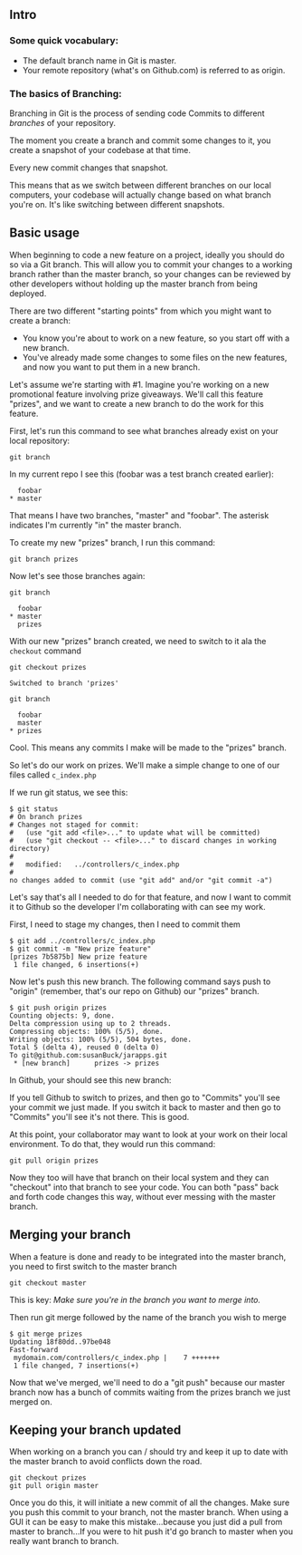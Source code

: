 ## Intro
### Some quick vocabulary:
* The default branch name in Git is master.
* Your remote repository (what's on Github.com) is referred to as origin. 

### The basics of Branching:
Branching in Git is the process of sending code Commits to different *branches* of your repository.

The moment you create a branch and commit some changes to it, you create a snapshot of your codebase at that time. 

Every new commit changes that snapshot.

This means that as we switch between different branches on our local computers, your codebase will actually change based on what branch you're on. It's like switching between different snapshots.

## Basic usage
When beginning to code a new feature on a project, ideally you should do so via a Git branch. This will allow you to commit your changes to a working branch rather than the master branch, so your changes can be reviewed by other developers without holding up the master branch from being deployed.

There are two different "starting points" from which you might want to create a branch:

* You know you're about to work on a new feature, so you start off with a new branch.
* You've already made some changes to some files on the new features, and now you want to put them in a new branch.

Let's assume we're starting with #1. Imagine you're working on a new promotional feature involving prize giveaways. We'll call this feature "prizes", and we want to create a new branch to do the work for this feature.

First, let's run this command to see what branches already exist on your local repository:

	git branch

In my current repo I see this (foobar was a test branch created earlier):

	  foobar
	* master

That means I have two branches, "master" and "foobar". The asterisk indicates I'm currently "in" the master branch.

To create my new "prizes" branch, I run this command:

	git branch prizes

Now let's see those branches again:

	git branch

	  foobar
	* master
	  prizes

With our new "prizes" branch created, we need to switch to it ala the `checkout` command

	git checkout prizes
	
	Switched to branch 'prizes'
	
	git branch

	  foobar
	  master
	* prizes

Cool. This means any commits I make will be made to the "prizes" branch.

So let's do our work on prizes. We'll make a simple change to one of our files called `c_index.php`

If we run git status, we see this:

	$ git status
	# On branch prizes
	# Changes not staged for commit:
	#   (use "git add <file>..." to update what will be committed)
	#   (use "git checkout -- <file>..." to discard changes in working directory)
	#
	#	modified:   ../controllers/c_index.php
	#
	no changes added to commit (use "git add" and/or "git commit -a")

Let's say that's all I needed to do for that feature, and now I want to commit it to Github so the developer I'm collaborating with can see my work. 

First, I need to stage my changes, then I need to commit them

	$ git add ../controllers/c_index.php
	$ git commit -m "New prize feature"
	[prizes 7b5875b] New prize feature
	 1 file changed, 6 insertions(+)

Now let's push this new branch. The following command says push to "origin" (remember, that's our repo on Github) our "prizes" branch. 

	$ git push origin prizes
	Counting objects: 9, done.
	Delta compression using up to 2 threads.
	Compressing objects: 100% (5/5), done.
	Writing objects: 100% (5/5), 504 bytes, done.
	Total 5 (delta 4), reused 0 (delta 0)
	To git@github.com:susanBuck/jarapps.git
	 * [new branch]      prizes -> prizes
	

In Github, your should see this new branch:

If you tell Github to switch to prizes, and then go to "Commits" you'll see your commit we just made.
If you switch it back to master and then go to "Commits" you'll see it's not there. This is good.


At this point, your collaborator may want to look at your work on their local environment. To do that, they would run this command:

	git pull origin prizes 

Now they too will have that branch on their local system and they can "checkout" into that branch to see your code.
You can both "pass" back and forth code changes this way, without ever messing with the master branch.


## Merging your branch
When a feature is done and ready to be integrated into the master branch, you need to first switch to the master branch

	git checkout master

This is key: *Make sure you're in the branch you want to merge into.*

Then run git merge followed by the name of the branch you wish to merge

	$ git merge prizes
	Updating 18f80dd..97be048
	Fast-forward
	 mydomain.com/controllers/c_index.php |    7 +++++++
	 1 file changed, 7 insertions(+)

Now that we've merged, we'll need to do a "git push" because our master branch now has a bunch of commits waiting from the prizes branch we just merged on.

## Keeping your branch updated

When working on a branch you can / should try and keep it up to date with the master branch to avoid conflicts down the road.

	git checkout prizes
	git pull origin master

Once you do this, it will initiate a new commit of all the changes. Make sure you push this commit to your branch, not the master branch. When using a GUI it can be easy to make this mistake...because you just did a pull from master to branch...If you were to hit push it'd go branch to master when you really want branch to branch.


<!--
# Branch / Merge Conflicts

If the files you've been editing on your branch haven't been changed on the master branch, your merge will go smoothly. If there have been changes, though, you'll get a merge conflict.

Here I created a branch "foobar" where I committed a change to c_index.php. Then I went to the master branch, made a change to c_index.php and then tried to merge foobar:

	$ git merge foobar
	error: Your local changes to the following files would be overwritten by merge:
		mydomain.com/controllers/c_index.php
	Please, commit your changes or stash them before you can merge.
	Aborting

Let's look at few ways of addressing this

One, You can commit the conflicted file...This is the easiest answer, but isn't always ideal because you might not be ready to commit. 

Two, You can stash your changes then merge

	git stash 

Then when you merge, it will auto-merge the differences, so you'll have to open c_index.php and resolve the changes.

	git merge foobar

Or three, the method that is pretty inelegant but sometimes it hurts my head the least: just make a copy of the conflicted file to somewhere safe (i.e. your desktop)...Then "revert" any changes to that file. It will then allow you to do the merge. 

After the merge you want to look what the actual changes were and integrate your changes back in.

Deleting branches
If you're done with your branch, its good to clean things up (you can always branch again if you need to re-work your feature). The following will delete your branch on your local environment:

	git branc­h -d prizes

And then this will remove it from Github:

	git push origin --delete prizes

## Branching with GUIs
A lot of the above commands can also be accomplished via the Git GUI's. For example, in Gitbox you can choose your local branch on the top left drop down and your origin branch from the top right drop down.
-->